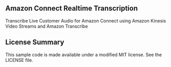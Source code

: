 ## Amazon Connect Realtime Transcription

Transcribe Live Customer Audio for Amazon Connect using Amazon Kinesis Video Streams and Amazon Transcribe

## License Summary

This sample code is made available under a modified MIT license. See the LICENSE file.
